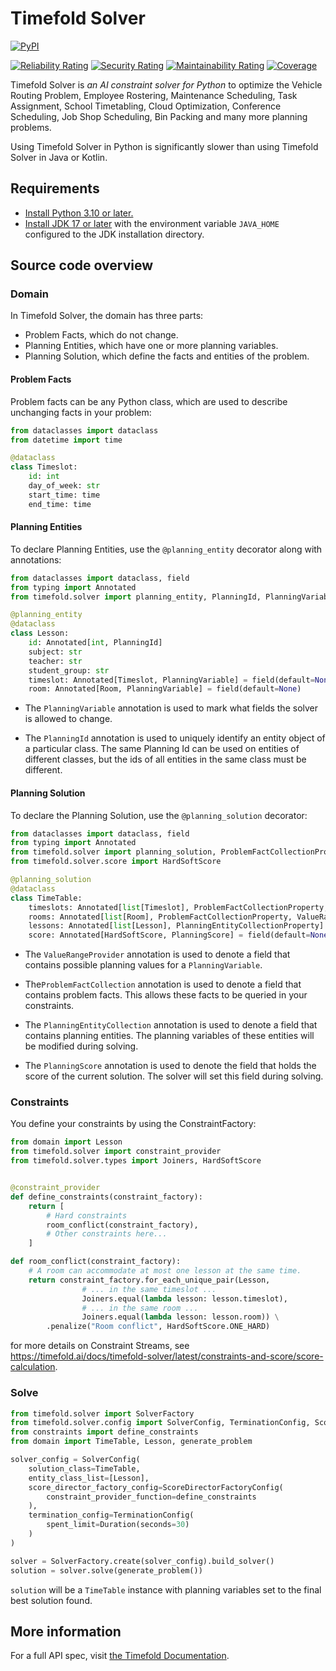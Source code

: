# Timefold Solver

[![PyPI](https://img.shields.io/pypi/v/timefold "PyPI")](https://pypi.org/project/timefold-solver/)

[![Reliability Rating](https://sonarcloud.io/api/project_badges/measure?project=timefold_solver_python&metric=reliability_rating)](https://sonarcloud.io/summary/new_code?id=timefold_solver_python)
[![Security Rating](https://sonarcloud.io/api/project_badges/measure?project=timefold_solver_python&metric=security_rating)](https://sonarcloud.io/summary/new_code?id=timefold_solver_python)
[![Maintainability Rating](https://sonarcloud.io/api/project_badges/measure?project=timefold_solver_python&metric=sqale_rating)](https://sonarcloud.io/summary/new_code?id=timefold_solver_python)
[![Coverage](https://sonarcloud.io/api/project_badges/measure?project=timefold_solver_python&metric=coverage)](https://sonarcloud.io/summary/new_code?id=timefold_solver_python)

Timefold Solver is *an AI constraint solver for Python* to optimize
the Vehicle Routing Problem, Employee Rostering, Maintenance Scheduling, Task Assignment, School Timetabling,
Cloud Optimization, Conference Scheduling, Job Shop Scheduling, Bin Packing and many more planning problems.

Using Timefold Solver in Python is significantly slower than using Timefold Solver in Java or Kotlin.

## Requirements

- [Install Python 3.10 or later.](https://www.python.org)
- [Install JDK 17 or later](https://adoptium.net) with the environment variable `JAVA_HOME` configured to the JDK installation directory.

## Source code overview

### Domain

In Timefold Solver, the domain has three parts:

- Problem Facts, which do not change.
- Planning Entities, which have one or more planning variables.
- Planning Solution, which define the facts and entities of the problem.

#### Problem Facts

Problem facts can be any Python class, which are used to describe unchanging facts in your problem:

```python
from dataclasses import dataclass
from datetime import time

@dataclass
class Timeslot:
    id: int
    day_of_week: str
    start_time: time
    end_time: time
```

#### Planning Entities

To declare Planning Entities, use the `@planning_entity` decorator along with annotations:

```python
from dataclasses import dataclass, field
from typing import Annotated
from timefold.solver import planning_entity, PlanningId, PlanningVariable

@planning_entity
@dataclass
class Lesson:
    id: Annotated[int, PlanningId]
    subject: str
    teacher: str
    student_group: str
    timeslot: Annotated[Timeslot, PlanningVariable] = field(default=None)
    room: Annotated[Room, PlanningVariable] = field(default=None)
```

- The `PlanningVariable` annotation is used to mark what fields the solver is allowed to change.

- The `PlanningId` annotation is used to uniquely identify an entity object of a particular class. The same Planning Id can be used on entities of different classes, but the ids of all entities in the same class must be different.

#### Planning Solution

To declare the Planning Solution, use the `@planning_solution` decorator:

```python
from dataclasses import dataclass, field
from typing import Annotated
from timefold.solver import planning_solution, ProblemFactCollectionProperty, ValueRangeProvider, PlanningEntityCollectionProperty, PlanningScore
from timefold.solver.score import HardSoftScore

@planning_solution
@dataclass
class TimeTable:
    timeslots: Annotated[list[Timeslot], ProblemFactCollectionProperty, ValueRangeProvider]
    rooms: Annotated[list[Room], ProblemFactCollectionProperty, ValueRangeProvider]
    lessons: Annotated[list[Lesson], PlanningEntityCollectionProperty]
    score: Annotated[HardSoftScore, PlanningScore] = field(default=None)
```

- The `ValueRangeProvider` annotation is used to denote a field that contains possible planning values for a `PlanningVariable`.

- The`ProblemFactCollection` annotation is used to denote a field that contains problem facts. This allows these facts to be queried in your constraints.

- The `PlanningEntityCollection` annotation is used to denote a field that contains planning entities. The planning variables of these entities will be modified during solving. 

- The `PlanningScore` annotation is used to denote the field that holds the score of the current solution. The solver will set this field during solving.

### Constraints

You define your constraints by using the ConstraintFactory:

```python
from domain import Lesson
from timefold.solver import constraint_provider
from timefold.solver.types import Joiners, HardSoftScore


@constraint_provider
def define_constraints(constraint_factory):
    return [
        # Hard constraints
        room_conflict(constraint_factory),
        # Other constraints here...
    ]

def room_conflict(constraint_factory):
    # A room can accommodate at most one lesson at the same time.
    return constraint_factory.for_each_unique_pair(Lesson,
                # ... in the same timeslot ...
                Joiners.equal(lambda lesson: lesson.timeslot),
                # ... in the same room ...
                Joiners.equal(lambda lesson: lesson.room)) \
        .penalize("Room conflict", HardSoftScore.ONE_HARD)
```
for more details on Constraint Streams,
see https://timefold.ai/docs/timefold-solver/latest/constraints-and-score/score-calculation.

### Solve

```python
from timefold.solver import SolverFactory
from timefold.solver.config import SolverConfig, TerminationConfig, ScoreDirectorFactoryConfig, Duration
from constraints import define_constraints
from domain import TimeTable, Lesson, generate_problem

solver_config = SolverConfig(
    solution_class=TimeTable,
    entity_class_list=[Lesson],
    score_director_factory_config=ScoreDirectorFactoryConfig(
        constraint_provider_function=define_constraints
    ),
    termination_config=TerminationConfig(
        spent_limit=Duration(seconds=30)
    )
)

solver = SolverFactory.create(solver_config).build_solver()
solution = solver.solve(generate_problem())
```

`solution` will be a `TimeTable` instance with planning
variables set to the final best solution found.

## More information

For a full API spec, visit [the Timefold Documentation](https://timefold.ai/docs/timefold-solver/latest).
